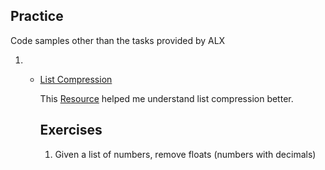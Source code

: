 ## Practice 

Code samples other than the tasks provided by ALX 

1.  - [List  Compression](##Exercises)
        
        This [Resource](https://www.analyticsvidhya.com/blog/2016/01/python-tutorial-list-comprehension-examples/) helped me understand list compression better. 





        ## Exercises 
        1. Given a list of numbers, remove floats (numbers with decimals)